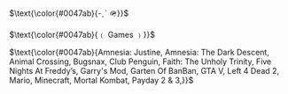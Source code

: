 <p>
$\text{\color{#0047ab}{-ˏˋ 🪖}}$
</p>
<p>
$\text{\color{#0047ab}{﹙ Games ﹚}}$
</p>
<p>
$\text{\color{#0047ab}{Amnesia: Justine, Amnesia: The Dark Descent, Animal Crossing, Bugsnax, Club Penguin, Faith: The Unholy Trinity,
Five Nights At Freddy’s, Garry's Mod, Garten Of BanBan,
GTA V, Left 4 Dead 2, Mario,
Minecraft, Mortal Kombat, Payday 2 & 3,}}$
</p>
